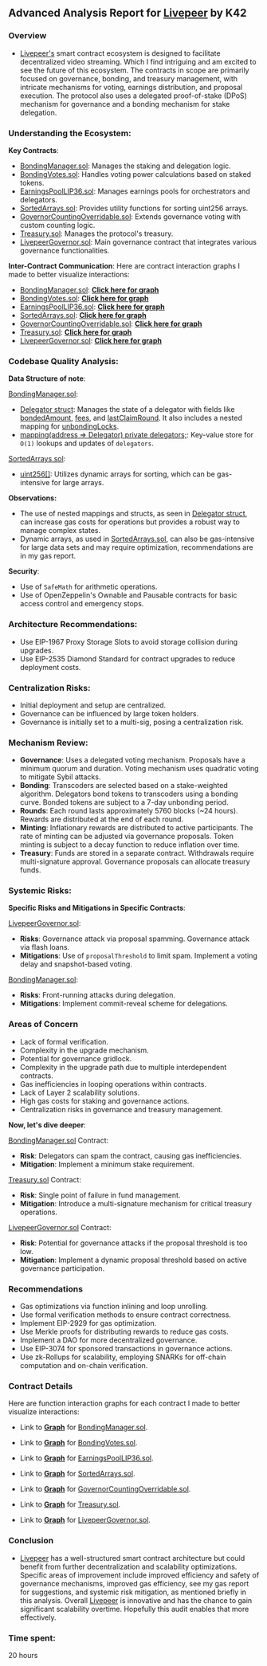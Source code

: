 ## Advanced Analysis Report for [Livepeer](https://github.com/code-423n4/2023-08-livepeer) by K42
### Overview
- [Livepeer's](https://github.com/code-423n4/2023-08-livepeer) smart contract ecosystem is designed to facilitate decentralized video streaming. Which I find intriguing and am excited to see the future of this ecosystem. The contracts in scope are primarily focused on governance, bonding, and treasury management, with intricate mechanisms for voting, earnings distribution, and proposal execution. The protocol also uses a delegated proof-of-stake (DPoS) mechanism for governance and a bonding mechanism for stake delegation.

### Understanding the Ecosystem:

**Key Contracts**:
- [BondingManager.sol](https://github.com/code-423n4/2023-08-livepeer/blob/main/contracts/bonding/BondingManager.sol): Manages the staking and delegation logic.
- [BondingVotes.sol](https://github.com/code-423n4/2023-08-livepeer/blob/main/contracts/bonding/BondingVotes.sol): Handles voting power calculations based on staked tokens.
- [EarningsPoolLIP36.sol](https://github.com/code-423n4/2023-08-livepeer/blob/main/contracts/bonding/libraries/EarningsPoolLIP36.sol): Manages earnings pools for orchestrators and delegators.
- [SortedArrays.sol](https://github.com/code-423n4/2023-08-livepeer/blob/main/contracts/bonding/libraries/SortedArrays.sol): Provides utility functions for sorting uint256 arrays.
- [GovernorCountingOverridable.sol](https://github.com/code-423n4/2023-08-livepeer/blob/main/contracts/treasury/GovernorCountingOverridable.sol): Extends governance voting with custom counting logic.
- [Treasury.sol](https://github.com/code-423n4/2023-08-livepeer/blob/main/contracts/treasury/Treasury.sol): Manages the protocol's treasury.
- [LivepeerGovernor.sol](https://github.com/code-423n4/2023-08-livepeer/blob/main/contracts/treasury/LivepeerGovernor.sol): Main governance contract that integrates various governance functionalities.

**Inter-Contract Communication**:
Here are contract interaction graphs I made to better visualize interactions: 

- [BondingManager.sol](https://github.com/code-423n4/2023-08-livepeer/blob/main/contracts/bonding/BondingManager.sol): **[Click here for graph](https://pasteboard.co/WRfufpNjl1Ml.png)**
- [BondingVotes.sol](https://github.com/code-423n4/2023-08-livepeer/blob/main/contracts/bonding/BondingVotes.sol): **[Click here for graph](https://pasteboard.co/mnojOON50fUt.png)**
- [EarningsPoolLIP36.sol](https://github.com/code-423n4/2023-08-livepeer/blob/main/contracts/bonding/libraries/EarningsPoolLIP36.sol): **[Click here for graph](https://pasteboard.co/5InAEYh8oVIe.png)**
- [SortedArrays.sol](https://github.com/code-423n4/2023-08-livepeer/blob/main/contracts/bonding/libraries/SortedArrays.sol): **[Click here for graph](https://pasteboard.co/wuZboGyvIc64.png)**
- [GovernorCountingOverridable.sol](https://github.com/code-423n4/2023-08-livepeer/blob/main/contracts/treasury/GovernorCountingOverridable.sol): **[Click here for graph](https://pasteboard.co/7W4vUOV0r9QC.png)**
- [Treasury.sol](https://github.com/code-423n4/2023-08-livepeer/blob/main/contracts/treasury/Treasury.sol): **[Click here for graph](https://pasteboard.co/rJaXs5EoUocT.png)**
- [LivepeerGovernor.sol](https://github.com/code-423n4/2023-08-livepeer/blob/main/contracts/treasury/LivepeerGovernor.sol): **[Click here for graph](https://pasteboard.co/6lxtymC9Mib7.png)**

### Codebase Quality Analysis:

**Data Structure of note**:

[BondingManager.sol](https://github.com/code-423n4/2023-08-livepeer/blob/main/contracts/bonding/BondingManager.sol):
- [Delegator struct](https://github.com/code-423n4/2023-08-livepeer/blob/main/contracts/bonding/BondingManager.sol#L59C1-L68C6): Manages the state of a delegator with fields like [bondedAmount](https://github.com/code-423n4/2023-08-livepeer/blob/main/contracts/bonding/BondingManager.sol#L60C2-L60C61), [fees](https://github.com/code-423n4/2023-08-livepeer/blob/main/contracts/bonding/BondingManager.sol#L61C3-L61C54), and [lastClaimRound](https://github.com/code-423n4/2023-08-livepeer/blob/main/contracts/bonding/BondingManager.sol#L65). It also includes a nested mapping for [unbondingLocks](https://github.com/code-423n4/2023-08-livepeer/blob/main/contracts/bonding/BondingManager.sol#L67C6-L67C59).
- [mapping(address => Delegator) private delegators;](https://github.com/code-423n4/2023-08-livepeer/blob/main/contracts/bonding/BondingManager.sol#L84C1-L84C54): Key-value store for ``O(1)`` lookups and updates of ``delegators``.

[SortedArrays.sol](https://github.com/code-423n4/2023-08-livepeer/blob/main/contracts/bonding/libraries/SortedArrays.sol):
- [uint256[]](https://github.com/code-423n4/2023-08-livepeer/blob/main/contracts/bonding/libraries/SortedArrays.sol#L13): Utilizes dynamic arrays for sorting, which can be gas-intensive for large arrays.

**Observations:**
- The use of nested mappings and structs, as seen in [Delegator struct](https://github.com/code-423n4/2023-08-livepeer/blob/main/contracts/bonding/BondingManager.sol#L59C1-L68C6), can increase gas costs for operations but provides a robust way to manage complex states.
- Dynamic arrays, as used in [SortedArrays.sol](https://github.com/code-423n4/2023-08-livepeer/blob/main/contracts/bonding/libraries/SortedArrays.sol), can also be gas-intensive for large data sets and may require optimization, recommendations are in my gas report.

**Security**:
- Use of ``SafeMath`` for arithmetic operations.
- Use of OpenZeppelin's Ownable and Pausable contracts for basic access control and emergency stops.

### Architecture Recommendations:
- Use EIP-1967 Proxy Storage Slots to avoid storage collision during upgrades.
- Use EIP-2535 Diamond Standard for contract upgrades to reduce deployment costs.

### Centralization Risks:
- Initial deployment and setup are centralized.
- Governance can be influenced by large token holders.
- Governance is initially set to a multi-sig, posing a centralization risk.

### Mechanism Review:

- **Governance**: Uses a delegated voting mechanism. Proposals have a minimum quorum and duration. Voting mechanism uses quadratic voting to mitigate Sybil attacks.
- **Bonding**: Transcoders are selected based on a stake-weighted algorithm. Delegators bond tokens to transcoders using a bonding curve. Bonded tokens are subject to a 7-day unbonding period.
- **Rounds**: Each round lasts approximately 5760 blocks (~24 hours). Rewards are distributed at the end of each round.
- **Minting**: Inflationary rewards are distributed to active participants. The rate of minting can be adjusted via governance proposals. Token minting is subject to a decay function to reduce inflation over time.
- **Treasury**: Funds are stored in a separate contract. Withdrawals require multi-signature approval. Governance proposals can allocate treasury funds.

### Systemic Risks:

**Specific Risks and Mitigations in Specific Contracts**:

[LivepeerGovernor.sol](https://github.com/code-423n4/2023-08-livepeer/blob/main/contracts/treasury/LivepeerGovernor.sol):
- **Risks**: Governance attack via proposal spamming. Governance attack via flash loans.
- **Mitigations**: Use of ``proposalThreshold`` to limit spam. Implement a voting delay and snapshot-based voting.

[BondingManager.sol](https://github.com/code-423n4/2023-08-livepeer/blob/main/contracts/bonding/BondingManager.sol):
- **Risks**: Front-running attacks during delegation.
- **Mitigations**: Implement commit-reveal scheme for delegations.

### Areas of Concern
- Lack of formal verification.
- Complexity in the upgrade mechanism.
- Potential for governance gridlock.
- Complexity in the upgrade path due to multiple interdependent contracts.
- Gas inefficiencies in looping operations within contracts.
- Lack of Layer 2 scalability solutions.
- High gas costs for staking and governance actions.
- Centralization risks in governance and treasury management.

**Now, let's dive deeper**:

[BondingManager.sol](https://github.com/code-423n4/2023-08-livepeer/blob/main/contracts/bonding/BondingManager.sol) Contract:
- **Risk**: Delegators can spam the contract, causing gas inefficiencies.
- **Mitigation**: Implement a minimum stake requirement.

[Treasury.sol](https://github.com/code-423n4/2023-08-livepeer/blob/main/contracts/treasury/Treasury.sol) Contract:
- **Risk**: Single point of failure in fund management.
- **Mitigation**: Introduce a multi-signature mechanism for critical treasury operations.

[LivepeerGovernor.sol](https://github.com/code-423n4/2023-08-livepeer/blob/main/contracts/treasury/LivepeerGovernor.sol) Contract:
- **Risk**: Potential for governance attacks if the proposal threshold is too low.
- **Mitigation**: Implement a dynamic proposal threshold based on active governance participation.

### Recommendations
- Gas optimizations via function inlining and loop unrolling.
- Use formal verification methods to ensure contract correctness.
- Implement EIP-2929 for gas optimization.
- Use Merkle proofs for distributing rewards to reduce gas costs.
- Implement a DAO for more decentralized governance.
- Use EIP-3074 for sponsored transactions in governance actions.
- Use zk-Rollups for scalability, employing SNARKs for off-chain computation and on-chain verification.

### Contract Details
Here are function interaction graphs for each contract I made to better visualize interactions: 

- Link to **[Graph](https://pasteboard.co/oxtJtXsnwyJc.png)** for [BondingManager.sol](https://github.com/code-423n4/2023-08-livepeer/blob/main/contracts/bonding/BondingManager.sol).

- Link to **[Graph](https://pasteboard.co/9KA7C2GNMvR9.png)** for [BondingVotes.sol](https://github.com/code-423n4/2023-08-livepeer/blob/main/contracts/bonding/BondingVotes.sol).

- Link to **[Graph](https://pasteboard.co/ZvkKllqobd6A.png)** for [EarningsPoolLIP36.sol](https://github.com/code-423n4/2023-08-livepeer/blob/main/contracts/bonding/libraries/EarningsPoolLIP36.sol).

- Link to **[Graph](https://pasteboard.co/ayWcdUGyaOoM.png)** for [SortedArrays.sol](https://github.com/code-423n4/2023-08-livepeer/blob/main/contracts/bonding/libraries/SortedArrays.sol).

- Link to **[Graph](https://pasteboard.co/lQ0Mo5HjxIgB.png)** for [GovernorCountingOverridable.sol](https://github.com/code-423n4/2023-08-livepeer/blob/main/contracts/treasury/GovernorCountingOverridable.sol).

- Link to **[Graph](https://pasteboard.co/OJkOXkRVVARF.png)** for [Treasury.sol](https://github.com/code-423n4/2023-08-livepeer/blob/main/contracts/treasury/Treasury.sol).

- Link to **[Graph](https://pasteboard.co/T10s2Gt0ZkLD.png)** for [LivepeerGovernor.sol](https://github.com/code-423n4/2023-08-livepeer/blob/main/contracts/treasury/LivepeerGovernor.sol).

### Conclusion
- [Livepeer](https://github.com/code-423n4/2023-08-livepeer) has a well-structured smart contract architecture but could benefit from further decentralization and scalability optimizations. Specific areas of improvement include improved efficiency and safety of governance mechanisms, improved gas efficiency, see my gas report for suggestions, and systemic risk mitigation, as mentioned briefly in this analysis. Overall [Livepeer](https://github.com/code-423n4/2023-08-livepeer) is innovative and has the chance to gain significant scalability overtime. Hopefully this audit enables that more effectively. 

### Time spent:
20 hours